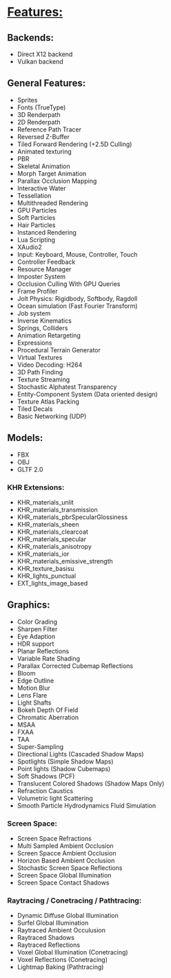 # <u> Features: </u>

## Backends:

* Direct X12 backend
* Vulkan backend

## General Features:

* Sprites
* Fonts (TrueType)
* 3D Renderpath
* 2D Renderpath
* Reference Path Tracer 
* Reversed Z-Buffer
* Tiled Forward Rendering (+2.5D Culling)
* Animated texturing
* PBR
* Skeletal Animation
* Morph Target Animation
* Parallax Occlusion Mapping
* Interactive Water
* Tessellation
* Multithreaded Rendering
* GPU Particles
* Soft Particles
* Hair Particles
* Instanced Rendering
* Lua Scripting
* XAudio2
* Input: Keyboard, Mouse, Controller, Touch
* Controller Feedback
* Resource Manager
* Imposter System
* Occlusion Culling With GPU Queries
* Frame Profiler
* Jolt Physics: Rigidbody, Softbody, Ragdoll
* Ocean simulation (Fast Fourier Transform)
* Job system
* Inverse Kinematics
* Springs, Colliders
* Animation Retargeting
* Expressions
* Procedural Terrain Generator
* Virtual Textures
* Video Decoding: H264
* 3D Path Finding
* Texture Streaming
* Stochastic Alphatest Transparency
* Entity-Component System (Data oriented design)
* Texture Atlas Packing
* Tiled Decals
* Basic Networking (UDP)

## Models:

* FBX
* OBJ
* GLTF 2.0 

### KHR Extensions:
* KHR_materials_unlit
* KHR_materials_transmission
* KHR_materials_pbrSpecularGlossiness
* KHR_materials_sheen
* KHR_materials_clearcoat
* KHR_materials_specular
* KHR_materials_anisotropy
* KHR_materials_ior
* KHR_materials_emissive_strength
* KHR_texture_basisu
* KHR_lights_punctual
* EXT_lights_image_based


## Graphics:

* Color Grading
* Sharpen Filter
* Eye Adaption
* HDR support
* Planar Reflections
* Variable Rate Shading
* Parallax Corrected Cubemap Reflections
* Bloom
* Edge Outline
* Motion Blur
* Lens Flare
* Light Shafts
* Bokeh Depth Of Field
* Chromatic Aberration
* MSAA
* FXAA
* TAA
* Super-Sampling
* Directional Lights (Cascaded Shadow Maps)
* Spotlights (Simple Shadow Maps)
* Point lights (Shadow Cubemaps)
* Soft Shadows (PCF)
* Translucent Colored Shadows (Shadow Maps Only)
* Refraction Caustics
* Volumetric light Scattering
* Smooth Particle Hydrodynamics Fluid Simulation

### Screen Space: 

* Screen Space Refractions
* Multi Sampled Ambient Occlusion
* Screen Spacce Ambient Occlusion
* Horizon Based Ambient Occlusion
* Stochastic Screen Space Reflections
* Screen Space Global Illumination
* Screen Space Contact Shadows

### Raytracing / Conetracing / Pathtracing:
* Dynamic Diffuse Global Illumination
* Surfel Global Illumination
* Raytraced Ambient Occulusion
* Raytraced Shadows
* Raytraced Reflections
* Voxel Global Illumination (Conetracing)
* Voxel Reflections (Conetracing)
* Lightmap Baking (Pathtracing)
